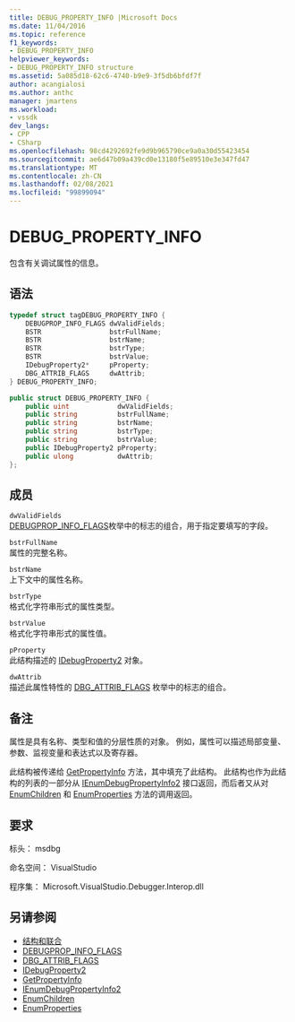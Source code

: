 ```yaml
---
title: DEBUG_PROPERTY_INFO |Microsoft Docs
ms.date: 11/04/2016
ms.topic: reference
f1_keywords:
- DEBUG_PROPERTY_INFO
helpviewer_keywords:
- DEBUG_PROPERTY_INFO structure
ms.assetid: 5a085d18-62c6-4740-b9e9-3f5db6bfdf7f
author: acangialosi
ms.author: anthc
manager: jmartens
ms.workload:
- vssdk
dev_langs:
- CPP
- CSharp
ms.openlocfilehash: 98cd4292692fe9d9b965790ce9a0a30d55423454
ms.sourcegitcommit: ae6d47b09a439cd0e13180f5e89510e3e347fd47
ms.translationtype: MT
ms.contentlocale: zh-CN
ms.lasthandoff: 02/08/2021
ms.locfileid: "99899094"
---
```

# <a name="debug_property_info"></a>DEBUG_PROPERTY_INFO
包含有关调试属性的信息。

## <a name="syntax"></a>语法

```cpp
typedef struct tagDEBUG_PROPERTY_INFO {
    DEBUGPROP_INFO_FLAGS dwValidFields;
    BSTR                 bstrFullName;
    BSTR                 bstrName;
    BSTR                 bstrType;
    BSTR                 bstrValue;
    IDebugProperty2*     pProperty;
    DBG_ATTRIB_FLAGS     dwAttrib;
} DEBUG_PROPERTY_INFO;
```

```csharp
public struct DEBUG_PROPERTY_INFO {
    public uint            dwValidFields;
    public string          bstrFullName;
    public string          bstrName;
    public string          bstrType;
    public string          bstrValue;
    public IDebugProperty2 pProperty;
    public ulong           dwAttrib;
};
```

## <a name="members"></a>成员
`dwValidFields`\
[DEBUGPROP_INFO_FLAGS](../../../extensibility/debugger/reference/debugprop-info-flags.md)枚举中的标志的组合，用于指定要填写的字段。

`bstrFullName`\
属性的完整名称。

`bstrName`\
上下文中的属性名称。

`bstrType`\
格式化字符串形式的属性类型。

`bstrValue`\
格式化字符串形式的属性值。

`pProperty`\
此结构描述的 [IDebugProperty2](../../../extensibility/debugger/reference/idebugproperty2.md) 对象。

`dwAttrib`\
描述此属性特性的 [DBG_ATTRIB_FLAGS](../../../extensibility/debugger/reference/dbg-attrib-flags.md) 枚举中的标志的组合。

## <a name="remarks"></a>备注
属性是具有名称、类型和值的分层性质的对象。 例如，属性可以描述局部变量、参数、监视变量和表达式以及寄存器。

此结构被传递给 [GetPropertyInfo](../../../extensibility/debugger/reference/idebugproperty2-getpropertyinfo.md) 方法，其中填充了此结构。 此结构也作为此结构的列表的一部分从 [IEnumDebugPropertyInfo2](../../../extensibility/debugger/reference/ienumdebugpropertyinfo2.md) 接口返回，而后者又从对 [EnumChildren](../../../extensibility/debugger/reference/idebugproperty2-enumchildren.md) 和 [EnumProperties](../../../extensibility/debugger/reference/idebugstackframe2-enumproperties.md) 方法的调用返回。

## <a name="requirements"></a>要求
标头： msdbg

命名空间： VisualStudio

程序集： Microsoft.VisualStudio.Debugger.Interop.dll

## <a name="see-also"></a>另请参阅
- [结构和联合](../../../extensibility/debugger/reference/structures-and-unions.md)
- [DEBUGPROP_INFO_FLAGS](../../../extensibility/debugger/reference/debugprop-info-flags.md)
- [DBG_ATTRIB_FLAGS](../../../extensibility/debugger/reference/dbg-attrib-flags.md)
- [IDebugProperty2](../../../extensibility/debugger/reference/idebugproperty2.md)
- [GetPropertyInfo](../../../extensibility/debugger/reference/idebugproperty2-getpropertyinfo.md)
- [IEnumDebugPropertyInfo2](../../../extensibility/debugger/reference/ienumdebugpropertyinfo2.md)
- [EnumChildren](../../../extensibility/debugger/reference/idebugproperty2-enumchildren.md)
- [EnumProperties](../../../extensibility/debugger/reference/idebugstackframe2-enumproperties.md)
